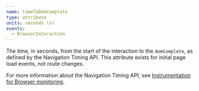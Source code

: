 ```yaml
---
name: timeToDomComplete
type: attribute
units: seconds (s)
events:
  - BrowserInteraction
---
```


The time, in seconds, from the start of the interaction to the `domComplete`, as defined by the Navigation Timing API. This attribute exists for initial page load events, not route changes.

For more information about the Navigation Timing API, see [Instrumentation for Browser monitoring](/docs/browser/new-relic-browser/page-load-timing-resources/instrumentation-browser-monitoring#navigation-api).